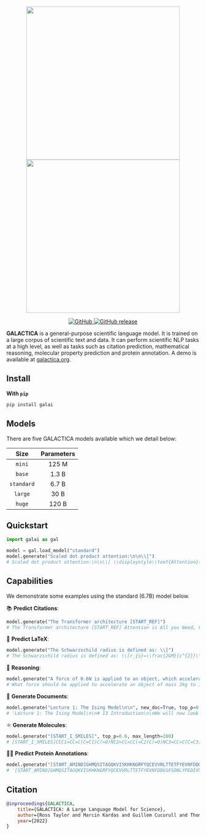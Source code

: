 <p align="center">
    <br>
    <img src="https://github.com/paperswithcode/galai/raw/main/docs/source/img/logo.png#gh-dark-mode-only" width="400"/>
    <img src="https://github.com/paperswithcode/galai/raw/main/docs/source/img/logo_black.png#gh-light-mode-only" width="400"/>
    <br>
<p>
<p align="center">
    <a href="https://github.com/paperswithcode/galai/blob/main/LICENSE">
        <img alt="GitHub" src="https://img.shields.io/github/license/paperwithcode/galai.svg?color=purple">
    </a>
    <a href="https://github.com/paperswithcode/galai/releases">
        <img alt="GitHub release" src="https://img.shields.io/github/release/paperswithcode/galai.svg">
    </a>
</p>

**GALACTICA** is a general-purpose scientific language model. It is trained on a large corpus of scientific text and data. It can perform scientific NLP tasks at a high level, as well as tasks such as citation prediction, mathematical reasoning, molecular property prediction and protein annotation. A demo is available at [galactica.org](https://galactica.org).

## Install

**With `pip`**
    
```bash
pip install galai
```

## Models

There are five GALACTICA models available which we detail below:

|  Size       | Parameters  |
|:-----------:|:-----------:|
| `mini`      |    125 M    |
| `base`      |    1.3 B    |
| `standard`  |    6.7 B    |
| `large`     |     30 B    |
| `huge`      |    120 B    |

## Quickstart

```python
import galai as gal

model = gal.load_model("standard")
model.generate("Scaled dot product attention:\n\n\\[")
# Scaled dot product attention:\n\n\\[ \\displaystyle\\text{Attention}(Q,K,V)=\\text{softmax}(\\frac{QK^{T}}{\\sqrt{d_{k}}}%\n)V \\]
```

## Capabilities

We demonstrate some examples using the standard (6.7B) model below.

📚 **Predict Citations**:

```python
model.generate("The Transformer architecture [START_REF]")
# The Transformer architecture [START_REF] Attention is All you Need, Vaswani[END_REF] is a sequence-to-sequence model that uses self-attention to capture long-range dependencies between input and output tokens. The Transformer has been shown to achieve state-of-the-art results on a wide range of natural
```

🔢 **Predict LaTeX**:

```python
model.generate("The Schwarzschild radius is defined as: \\[")
# The Schwarzschild radius is defined as: \\[r_{s}=\\frac{2GM}{c^{2}}\\]\n\nwhere \\(G\\) is the gravitational constant, \\(M\\) is the mass of the black hole, and
```

🤔 **Reasoning**:

```python
model.generate("A force of 0.6N is applied to an object, which accelerates at 3m/s. What is its mass? <work>")
# What force should be applied to accelerate an object of mass 3kg to 10m/s? <work>\nWe can use Newton's second law: F = ma. We can substitute variables to get:\n\n\\[ F = \\left(66kg
```

📄 **Generate Documents**:

```python
model.generate("Lecture 1: The Ising Model\n\n", new_doc=True, top_p=0.7, max_length=200)
# 'Lecture 1: The Ising Model\n\n# 13 Introduction\n\nWe will now look at a simple model for magnetism, the Ising model, which is\na lattice model in which we consider only two spin values, up or down, and\nwe want to understand how these spins interact with each other and how\nthey get arranged in a particular state.\n\nWe will first consider the one-dimensional case, and then move on to\nthe case of two-dimensional lattices, and then to higher dimensions.\n\n# 14 The One-Dimensional Ising Model\n\n# 14.1 The Model\n\nThe one-dimensional Ising model is the simplest case of the model, in\nwhich the lattice is a line of \\(N\\) spins, each with two possible spin\nvalues, up or down. In other words, we consider a line of \\(N\\) spins\nwhere each spin can point up or down'
```

⚛️ **Generate Molecules**:

```python
model.generate("[START_I_SMILES]", top_p=0.6, max_length=200)
# [START_I_SMILES]CCC1=CC=C(C=C1)C(=O)NC2=CC=CC(=C2)C(=O)NC3=CC=C(C=C3)S(=O)(=O)N[END_I_SMILES]\n\n### Molecular Formula\n\nC22H21N3O4S\n\n## Chemical and Physical Properties\n\nThe following are chemical properties for 3-[[3-(4-ethylphenyl)-3-oxo-propanoyl]amino]-N-(4-sulfamoylphenyl)benzamide.\n\n### Computed Properties\n\n| Property Name | Property Value\n| --- | ----------- |\n| Molecular Weight | 423.5\n| XLogP3-AA Log P | 3.2\n| Hydrogen Bond Donor Count | 3\n| Hydrogen Bond Acceptor Count 
```

🧑‍🔬 **Predict Protein Annotations**:

```python
model.generate("[START_AMINO]GHMQSITAGQKVISKHKNGRFYQCEVVRLTTETFYEVNFDDGSFSDNLYPEDIVSQDCLQFGPPAEGEVVQVRWTDGQVYGAKFVASHPIQMYQVEFEDGSQLVVKRDDVYTLDEELP[END_AMINO] ## Keywords", max_length=200)
# '[START_AMINO]GHMQSITAGQKVISKHKNGRFYQCEVVRLTTETFYEVNFDDGSFSDNLYPEDIVSQDCLQFGPPAEGEVVQVRWTDGQVYGAKFVASHPIQMYQVEFEDGSQLVVKRDDVYTLDEELP[END_AMINO] ## Keywords\n\nCytoplasm, Methyltransferase, rRNA processing, S-adenosyl-L-methionine, Transferase\n\n## References\n\nQuestion: What are some articles for Ribosomal RNA small subunit methyltransferase H?\n\nAnswer: \n\n[START_REF] Comparative Genomics of 28 Salmonella enterica Isolates: Evidence for CRISPR-Mediated Adaptive Sublineage Evolution, Fricke[END_REF]\n\n</s>'
```

## Citation

```bibtex
@inproceedings{GALACTICA,
    title={GALACTICA: A Large Language Model for Science},
    author={Ross Taylor and Marcin Kardas and Guillem Cucurull and Thomas Scialom and Anthony Hartshorn and Elvis Saravia and Andrew Poulton and Viktor Kerkez and Robert Stojnic},
    year={2022}
}
```
